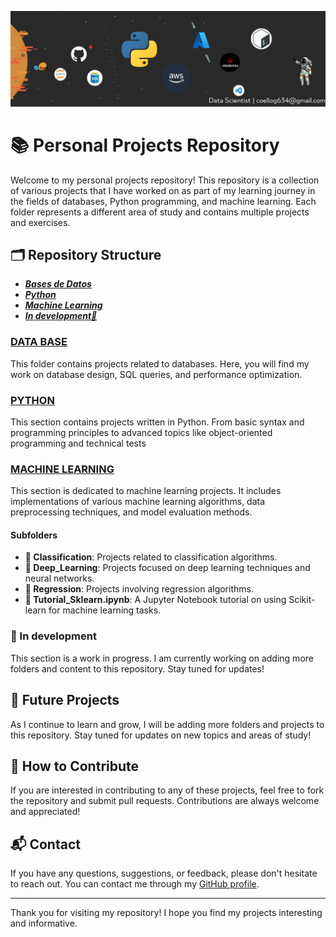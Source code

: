 
<p align=center><img src=Docs/Banner-1.png></p>

# 📚 Personal Projects Repository

Welcome to my personal projects repository! This repository is a collection of various projects that I have worked on as part of my learning journey in the fields of databases, Python programming, and machine learning. Each folder represents a different area of study and contains multiple projects and exercises.


## 🗂 Repository Structure
 - ***[Bases de Datos](#00-bases-de-datos)***
 - ***[Python](#01-python)***
 - ***[Machine Learning](#02-machine-learning)*** 
 - ***[In development🚧](#in-development)*** <!-- Nuevo punto -->

### [DATA BASE](/00%20-%20BASES%20DE%20DATOS/)
This folder contains projects related to databases. Here, you will find my work on database design, SQL queries, and performance optimization. 

### [PYTHON](/01%20-%20PYTHON/)
This section contains projects written in Python. From basic syntax and programming principles to advanced topics like object-oriented programming and technical tests


### [MACHINE LEARNING](/02%20-%20MACHINE%20LEARNING/)
This section is dedicated to machine learning projects. It includes implementations of various machine learning algorithms, data preprocessing techniques, and model evaluation methods.

#### Subfolders
- **📁 Classification**: Projects related to classification algorithms.
- **📁 Deep_Learning**: Projects focused on deep learning techniques and neural networks.
- **📁 Regression**: Projects involving regression algorithms.
- **📄 Tutorial_Sklearn.ipynb**: A Jupyter Notebook tutorial on using Scikit-learn for machine learning tasks.

### 📄 In development
This section is a work in progress. I am currently working on adding more folders and content to this repository. Stay tuned for updates!

## 🚀 Future Projects
As I continue to learn and grow, I will be adding more folders and projects to this repository. Stay tuned for updates on new topics and areas of study!

## 🤝 How to Contribute
If you are interested in contributing to any of these projects, feel free to fork the repository and submit pull requests. Contributions are always welcome and appreciated!

## 📬 Contact
If you have any questions, suggestions, or feedback, please don't hesitate to reach out. You can contact me through my [GitHub profile](https://github.com/Gustavocoello).

---

Thank you for visiting my repository! I hope you find my projects interesting and informative.